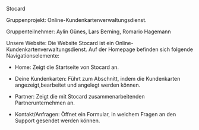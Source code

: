 Stocard


Gruppenprojekt: Online-Kundenkartenverwaltungsdienst.

Gruppenteilnehmer: Aylin Günes, Lars Berning, Romario Hagemann

Unsere Website: 
Die Website Stocard ist ein Online-Kundenkartenverwaltungsdienst. 
Auf der Homepage befinden sich folgende Navigationselemente:

- Home: Zeigt die Startseite von Stocard an.

- Deine Kundenkarten: Führt zum Abschnitt, indem die Kundenkarten angezeigt,bearbeitet und angelegt werden können.

- Partner: Zeigt die mit Stocard zusammenarbeitenden Partnerunternehmen an.

- Kontakt/Anfragen: Öffnet ein Formular, in welchem Fragen an den Support gesendet werden können.

